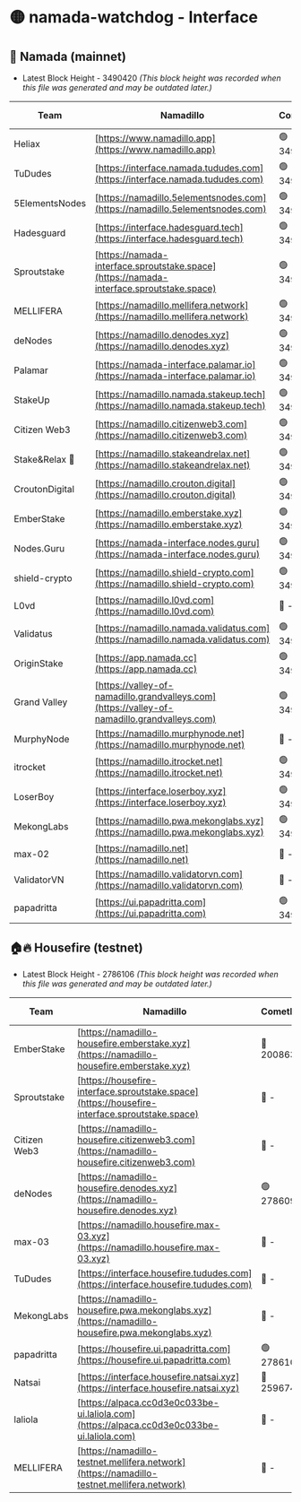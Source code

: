 # 🟡 namada-watchdog - Interface

## 🚀 Namada (mainnet)
- Latest Block Height - 3490420 *(This block height was recorded when this file was generated and may be outdated later.)*

| Team | Namadillo | CometBFT | Indexer | MASP Indexer |
|-|-|-|-|-|
| Heliax | [https://www.namadillo.app](https://www.namadillo.app) | 🟢 3490403 | 🟢 3490403 | 🟢 3490403 |
| TuDudes | [https://interface.namada.tududes.com](https://interface.namada.tududes.com) | 🟢 3490403 | 🟢 3490402 | 🟢 3490402 |
| 5ElementsNodes | [https://namadillo.5elementsnodes.com](https://namadillo.5elementsnodes.com) | 🟢 3490403 | 🟢 3490403 | 🟢 3490403 |
| Hadesguard | [https://interface.hadesguard.tech](https://interface.hadesguard.tech) | 🟢 3490404 | 🟢 3490403 | 🟢 3490403 |
| Sproutstake | [https://namada-interface.sproutstake.space](https://namada-interface.sproutstake.space) | 🟢 3490404 | 🟢 3490404 | 🟢 3490404 |
| MELLIFERA | [https://namadillo.mellifera.network](https://namadillo.mellifera.network) | 🟢 3490405 | 🟢 3490404 | 🟢 3490404 |
| deNodes | [https://namadillo.denodes.xyz](https://namadillo.denodes.xyz) | 🟢 3490405 | 🟢 3490405 | 🟢 3490405 |
| Palamar | [https://namada-interface.palamar.io](https://namada-interface.palamar.io) | 🟢 3490406 | 🟢 3490405 | 🟢 3490406 |
| StakeUp | [https://namadillo.namada.stakeup.tech](https://namadillo.namada.stakeup.tech) | 🟢 3490406 | 🟢 3490406 | 🟢 3490406 |
| Citizen Web3 | [https://namadillo.citizenweb3.com](https://namadillo.citizenweb3.com) | 🟢 3490407 | 🟢 3490406 | 🟢 3490406 |
| Stake&Relax 🦥 | [https://namadillo.stakeandrelax.net](https://namadillo.stakeandrelax.net) | 🟢 3490407 | 🟢 3490407 | 🟢 3490407 |
| CroutonDigital | [https://namadillo.crouton.digital](https://namadillo.crouton.digital) | 🟢 3490408 | 🟢 3490408 | 🟢 3490408 |
| EmberStake | [https://namadillo.emberstake.xyz](https://namadillo.emberstake.xyz) | 🟢 3490408 | 🟢 3490408 | 🟢 3490408 |
| Nodes.Guru | [https://namada-interface.nodes.guru](https://namada-interface.nodes.guru) | 🟢 3490408 | 🟢 3490408 | 🟢 3490408 |
| shield-crypto | [https://namadillo.shield-crypto.com](https://namadillo.shield-crypto.com) | 🟢 3490409 | 🟢 3490409 | 🟢 3490409 |
| L0vd | [https://namadillo.l0vd.com](https://namadillo.l0vd.com) | 🔴 - | 🔴 - | 🔴 - |
| Validatus | [https://namadillo.namada.validatus.com](https://namadillo.namada.validatus.com) | 🟢 3490412 | 🟢 3490411 | 🟢 3490411 |
| OriginStake | [https://app.namada.cc](https://app.namada.cc) | 🟢 3490412 | 🟢 3490411 | 🟢 3490412 |
| Grand Valley | [https://valley-of-namadillo.grandvalleys.com](https://valley-of-namadillo.grandvalleys.com) | 🟢 3490412 | 🟢 3490412 | 🟢 3490412 |
| MurphyNode | [https://namadillo.murphynode.net](https://namadillo.murphynode.net) | 🔴 - | 🔴 - | 🔴 - |
| itrocket | [https://namadillo.itrocket.net](https://namadillo.itrocket.net) | 🟢 3490415 | 🟢 3490415 | 🔴 2785151 |
| LoserBoy | [https://interface.loserboy.xyz](https://interface.loserboy.xyz) | 🟢 3490415 | 🟢 3490415 | 🟢 3490415 |
| MekongLabs | [https://namadillo.pwa.mekonglabs.xyz](https://namadillo.pwa.mekonglabs.xyz) | 🟢 3490416 | 🟢 3490416 | 🟢 3490416 |
| max-02 | [https://namadillo.net](https://namadillo.net) | 🔴 - | 🔴 - | 🔴 - |
| ValidatorVN | [https://namadillo.validatorvn.com](https://namadillo.validatorvn.com) | 🔴 - | 🔴 - | 🔴 - |
| papadritta | [https://ui.papadritta.com](https://ui.papadritta.com) | 🟢 3490420 | 🟢 3490420 | 🟢 3490420 |

## 🏠🔥 Housefire (testnet)
- Latest Block Height - 2786106 *(This block height was recorded when this file was generated and may be outdated later.)*

| Team | Namadillo | CometBFT | Indexer | MASP Indexer |
|-|-|-|-|-|
| EmberStake | [https://namadillo-housefire.emberstake.xyz](https://namadillo-housefire.emberstake.xyz) | 🔴 2008636 | 🔴 - | 🔴 - |
| Sproutstake | [https://housefire-interface.sproutstake.space](https://housefire-interface.sproutstake.space) | 🔴 - | 🔴 - | 🔴 - |
| Citizen Web3 | [https://namadillo-housefire.citizenweb3.com](https://namadillo-housefire.citizenweb3.com) | 🔴 - | 🔴 - | 🔴 - |
| deNodes | [https://namadillo-housefire.denodes.xyz](https://namadillo-housefire.denodes.xyz) | 🟢 2786096 | 🟢 2786096 | 🟢 2786096 |
| max-03 | [https://namadillo.housefire.max-03.xyz](https://namadillo.housefire.max-03.xyz) | 🔴 - | 🔴 - | 🔴 - |
| TuDudes | [https://interface.housefire.tududes.com](https://interface.housefire.tududes.com) | 🔴 - | 🔴 2778001 | 🔴 2778001 |
| MekongLabs | [https://namadillo-housefire.pwa.mekonglabs.xyz](https://namadillo-housefire.pwa.mekonglabs.xyz) | 🔴 - | 🔴 2778001 | 🔴 2778001 |
| papadritta | [https://housefire.ui.papadritta.com](https://housefire.ui.papadritta.com) | 🟢 2786106 | 🟢 2786106 | 🟢 2786106 |
| Natsai | [https://interface.housefire.natsai.xyz](https://interface.housefire.natsai.xyz) | 🔴 2596741 | 🔴 2596741 | 🔴 2596741 |
| laliola | [https://alpaca.cc0d3e0c033be-ui.laliola.com](https://alpaca.cc0d3e0c033be-ui.laliola.com) | 🔴 - | 🔴 - | 🔴 - |
| MELLIFERA | [https://namadillo-testnet.mellifera.network](https://namadillo-testnet.mellifera.network) | 🔴 - | 🔴 2778001 | 🔴 2607259 |

